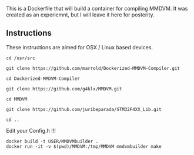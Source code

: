 This is a Dockerfile that will build a container for compiling MMDVM. It was created as an experiemnt, but I will leave it here for posterity.

## Instructions

These instructions are aimed for OSX / Linux based devices.

```
cd /usr/src

git clone https://github.com/marrold/Dockerized-MMDVM-Compiler.git

cd Dockerized-MMDVM-Compiler

git clone https://github.com/g4klx/MMDVM.git

cd MMDVM

git clone https://github.com/juribeparada/STM32F4XX_Lib.git

cd ..
```

Edit your Config.h !!!

```
docker build -t USER/MMDVMbuilder .
docker run -it -v $(pwd)/MMDVM:/tmp/MMDVM mmdvmbuilder make
```
